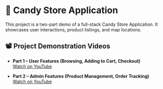 # 🍬 Candy Store Application

This project is a two-part demo of a full-stack Candy Store Application. It showcases user interactions, product listings, and map locations.

## 📽️ Project Demonstration Videos

- **Part 1 – User Features (Browsing, Adding to Cart, Checkout)**  
  [Watch on YouTube](https://youtu.be/KQhI1Y4Dh8Y)

- **Part 2 – Admin Features (Product Management, Order Tracking)**  
  [Watch on YouTube](https://youtu.be/xEW-b5oX0NE)
